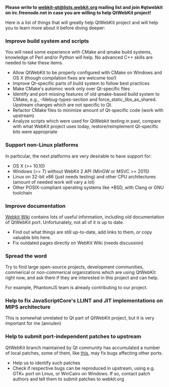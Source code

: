 **Please write to webkit-qt@lists.webkit.org mailing list and join #qtwebkit on irc.freenode.net in case you are willing to help QtWebKit project!**

Here is a list of things that will greatly help QtWebKit project and will help you to learn more about it before diving deeper:

### Improve build system and scripts

You will need some experience with CMake and qmake build systems, knowledge of Perl and/or Python will help. No advanced C++ skills are needed to take these items.

* Allow QtWebKit to be properly configured with CMake on Windows and OS X (though compilation fixes are welcome too!)
* Improve Qt-specific parts of build system to follow best practices
* Make CMake's automoc work only over Qt-specific files
* Identify and port missing features of old qmake-based build system to CMake, e.g., -fdebug-types-section and force_static_libs_as_shared. Upstream changes which are not specific to Qt.
* Refactor CMake files to minimize amount of Qt-specific code (work with upstream)
* Analyze scripts which were used for QtWebkit testing in past, compare with what WebKit project uses today, restore/reimplement Qt-specific bits were appropriate

### Support non-Linux platforms

In particular, the next platforms are very desirable to have support for:

* OS X (>= 10.10)
* Windows (>= 7) without WebKit 2 API (MinGW or MSVC >= 2015)
* Linux on 32-bit x86 (just needs testing) and other CPU architectures (amount of needed work will vary a lot)
* Other POSIX-compliant operating systems like *BSD, with Clang or GNU toolchain

### Improve documentation

[Webkit Wiki](http://trac.webkit.org/wiki) contains lots of useful information, including old documentation of QtWebKit port. Unfortunately, not all of it is up to date.

* Find out what things are still up-to-date, add links to them, or copy valuable bits here.
* Fix outdated pages directly on WebKit Wiki (needs discussion)

### Spread the word

Try to find large open-source projects, development communities, commerical or non-commerical organizations which are using QtWebKit right now, and ask them if they are interested in this project and can help.

For example, PhantomJS team is already contributing to our project.

### Help to fix JavaScriptCore's LLINT and JIT implementations on MIPS architecture

This is somewhat unrelated to Qt part of QtWebKit project, but it is very important for me (annulen)

### Help to submit port-independent patches to upstream

QtWebKit branch maintained by Qt community has accumulated a number of local patches, some of them, like [this](https://codereview.qt-project.org/#/c/73757/), may fix bugs affecting other ports.

* Help us to identify such patches
* Check if respective bugs can be reproduced in upstream, using e.g. GTK+ port on Linux, or WinCairo on Windows. If so, contact patch authors and tell them to submit patches to webkit.org
